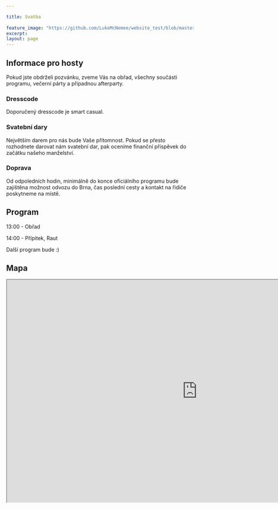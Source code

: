 ```yaml
---

title: Svatba 
 
feature_image: "https://github.com/LukeMcNemee/website_test/blob/master/pozvanka.png?raw=true" 
excerpt: 
layout: page
---
```


## Informace pro hosty
Pokud jste obdrželi pozvánku, zveme Vás na obřad, všechny součásti programu, večerní párty a případnou afterparty. 



### Dresscode
Doporučený dresscode je smart casual.

### Svatební dary
Největším darem pro nás bude Vaše přítomnost. Pokud se přesto rozhodnete darovat nám svatební dar, pak oceníme finanční příspěvek do začátku našeho manželství. 

### Doprava
Od odpoledních hodin, minimálně do konce oficiálního programu bude zajištěna možnost odvozu do Brna, čas poslední cesty a kontakt na řidiče poskytneme na místě. 

## Program

13:00 - Obřad

14:00 - Přípitek, Raut

Další program bude :)

## Mapa


<iframe src="https://www.google.com/maps/d/embed?mid=1Wa0_PgAejh5X9cm_QFa-GiF7jsL9O3TE" width="1024" height="600"></iframe>
